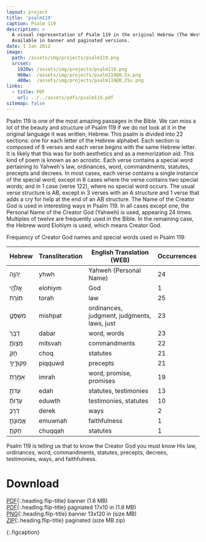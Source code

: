 ```yaml
---
layout: project
title: 'psalm119'
caption: Psalm 119
description: >
  A visual representation of Psalm 119 in the original Hebrew (The Westminster Leningrad Codex) with English, using the World English Bible version. 
  Available in banner and paginated versions.
date: 1 Jan 2012
image: 
  path: /assets/img/projects/psalm119.png
  srcset: 
    1920w: /assets/img/projects/psalm119.png
    960w:  /assets/img/projects/psalm119@0,5x.png
    480w:  /assets/img/projects/psalm119@0,25x.png
links:
  - title: PDF
    url: ../../assets/pdfs/psalm119.pdf
sitemap: false
---
```


Psalm 119 is one of the most amazing passages in the Bible. We can miss a lot of the beauty and structure of Psalm 119 if we do not look at it in the original language it was written, Hebrew. This psalm is divided into 22 sections: one for each letter of the Hebrew alphabet. Each section is composed of 8 verses and each verse begins with the same Hebrew letter. It is likely that this was for both aesthetics and as a memorization aid. This kind of poem is known as an acrostic. Each verse contains a special word pertaining to Yahweh's law, ordinances, word, commandments, statutes, precepts and decrees. In most cases, each verse contains a single instance of the special word; except in 6 cases where the verse contains two special words; and in 1 case (verse 122), where no special word occurs. The usual verse structure is AB, except in 3 verses with an A structure and 1 verse that adds a cry for help at the end of an AB structure. The Name of the Creator God is used in interesting ways in Psalm 119. In all cases except one, the Personal Name of the Creator God (Yahweh) is used, appearing 24 times. Multiples of twelve are frequently used in the Bible. In the remaining case, the Hebrew word Elohiym is used, which means Creator God.

Frequency of Creator God names and special words used in Psalm 119:

| Hebrew         | Transliteration | English Translation (WEB)           | Occurrences |
|----------------|-----------------|--------------------------------------|-------------|
| יְהוָ֑ה        | yhwh            | Yahweh (Personal Name)              | 24          |
| אֱלֹהָֽי       | elohiym         | God                                  | 1           |
| תֽוֹרָת        | torah           | law                                  | 25          |
| מִשְׁפָּטְֶ֥     | mishpat         | ordinances, judgment, judgments, laws, just | 23          |
| דְבָרְ         | dabar           | word, words                          | 23          |
| מִצְוֺתֶ֥       | mitsvah         | commandments                          | 22          |
| חֻקֶּ          | choq            | statutes                             | 21          |
| פִקּוּדֶ֣יךָ    | piqquwd         | precepts                             | 21          |
| אִמְרָתְ        | imrah           | word, promise, promises              | 19          |
| עֵדֹתֶ֑         | edah            | statutes, testimonies                | 13          |
| עֵדְוֺתֶ֗       | eduwth         | testimonies, statutes                | 10          |
| דְרָכֶ֥        | derek           | ways                                 | 2           |
| אֱמֽוּנָתֶ֑      | emuwnah         | faithfulness                         | 1           |
| חֻקֹּתֶ֥        | chuqqah         | statutes                             | 1           |

Psalm 119 is telling us that to know the Creator God you must know His law, ordinances, word, commandments, statutes, precepts, decrees, testimonies, ways, and faithfulness.

# Download
[PDF](../assets/pdfs/psalm119.pdf){:.heading.flip-title} <span class="icon-file-pdf"></span> banner (1.6 MB)  
[PDF](../assets/pdfs/Psalm119paginated.pdf){:.heading.flip-title} <span class="icon-file-pdf"></span> pagniated 17x10 in (1.8 MB)  
[PNG](../assets/img/projects/psalm119.png){:.heading.flip-title} <span class="icon-file-picture"></span> banner 13x120 in (size MB)  
[ZIP](../assets/img/projects/psalm119paginated.zip){:.heading.flip-title} <span class="icon-file-zip"></span> paginated (size MB zip)


{:.figcaption}
